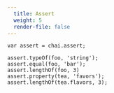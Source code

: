 ```yaml
---
  title: Assert
  weight: 5
  render-file: false
---
```


    var assert = chai.assert;

    assert.typeOf(foo, 'string');
    assert.equal(foo, 'bar');
    assert.lengthOf(foo, 3)
    assert.property(tea, 'favors');
    assert.lengthOf(tea.flavors, 3);
